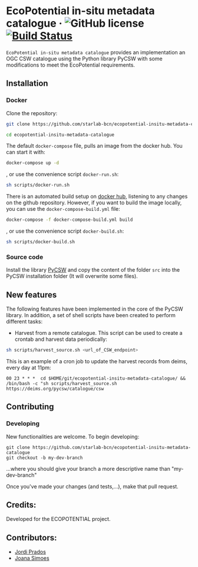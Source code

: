 # EcoPotential in-situ metadata catalogue &middot; ![GitHub license](https://img.shields.io/badge/license-MIT-blue.svg) [![Build Status](https://travis-ci.org/starlab-bcn/pycsw-quality-profile.svg?branch=master)](https://travis-ci.org/starlab-bcn/pycsw-quality-profile)
```EcoPotential in-situ metadata catalogue``` provides an implementation an OGC CSW catalogue using the Python library PyCSW with some modifications to meet the EcoPotential requirements.

## Installation

### Docker
Clone the repository:
```bash
git clone https://github.com/starlab-bcn/ecopotential-insitu-metadata-catalogue

cd ecopotential-insitu-metadata-catalogue
```
The default `docker-compose` file, pulls an image from the docker hub. You can start it with:
```bash
docker-compose up -d
```
, or use the convenience script `docker-run.sh`:
```bash
sh scripts/docker-run.sh
```
There is an automated build setup on [docker hub](https://hub.docker.com/r/urbanai/ecopotential-insitu-metadata-catalogue), listening to any changes on the github repository. However, if you want to build the image locally, you can use the `docker-compose-build.yml` file:
```bash
docker-compose -f docker-compose-build.yml build
```
, or use the convenience script `docker-build.sh`:
```bash
sh scripts/docker-build.sh
```
### Source code

Install the library [PyCSW](http://pycsw.org/) and copy the content of the folder ```src``` into the PyCSW installation folder (It will overwrite some files).

## New features

The following features have been implemented in the core of the PyCSW library. In addition, a set of shell scripts have been created to perform different tasks:

- Harvest from a remote catalogue. This script can be used to create a crontab and harvest data periodically:
```sh
sh scripts/harvest_source.sh <url_of_CSW_endpoint>
```
This is an example of a cron job to update the harvest records from deims, every day at 11pm:

```
00 23 * * *  cd $HOME/git/ecopotential-insitu-metadata-catalogue/ &&  /bin/bash -c "sh scripts/harvest_source.sh https://deims.org/pycsw/catalogue/csw
```

## Contributing

### Developing

New functionalities are welcome. To begin developing:

```
git clone https://github.com/starlab-bcn/ecopotential-insitu-metadata-catalogue
git checkout -b my-dev-branch
```
...where you should give your branch a more descriptive name than "my-dev-branch"

Once you've made your changes (and tests,...), make that pull request.

## Credits:
Developed for the ECOPOTENTIAL project.

## Contributors:
 * [Jordi Prados](http://github.com/jordiprados)
 * [Joana Simoes](http://github.com/doublebyte1)
